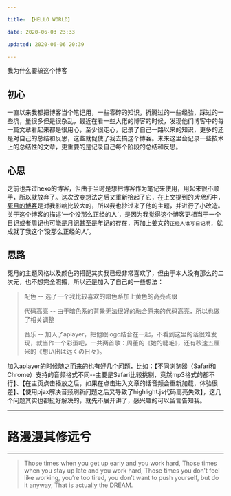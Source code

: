 ```yaml
---

title: 【HELLO WORLD】

date: 2020-06-03 23:33

updated: 2020-06-06 20:39

---
```


 我为什么要搞这个博客

<!-- more -->

## 初心

一直以来我都把博客当个笔记用，一些零碎的知识，折腾过的一些经验，踩过的一些坑，量很多但是很杂乱，最近在看一些大佬的博客的时候，发现他们博客中的每一篇文章看起来都是很用心，至少很走心，记录了自己一路以来的知识，更多的还是对自己的总结和反思，这些就促使了我去搞这个博客。未来这里会记录一些技术上的总结性的文章，更重要的是记录自己每个阶段的总结和反思。

## 心思

之前也弄过hexo的博客，但由于当时是想把博客作为笔记来使用，用起来很不顺手，所以就放弃了。这次改变想法之后又重新拾起了它，在上文提到的*大佬们*中，[死月的博客](https://xcoder.in)是对我影响比较大的，所以我也抄过来了他的主题，并进行了小改造。关于这个博客的描述‘一个没那么正经的人’，是因为我觉得这个博客更相当于一个日记或者周记也可能是月记甚至是年记的存在，再加上姜文的`正经人谁写日记啊`，就成就了我这个‘没那么正经的人’。

## 思路

死月的主题风格以及颜色的搭配其实我已经非常喜欢了，但由于本人没有那么的二次元，也不想完全照搬，所以还是加入了自己的一些想法：

> 配色 -- 选了一个我比较喜欢的暗色系加上黄色的高亮点缀
>
> 代码高亮 -- 由于暗色系的背景无法很好的融合原来的代码高亮，所以也做了相关调整
>
> 音乐 -- 加入了aplayer，把他跟logo结合在一起，不看到这里的话很难发现，就当作一个彩蛋吧，一共两首歌：周董的《她的睫毛》，还有秒速五厘米的《想い出は远くの日々》。

加入aplayer的时候随之而来的也有好几个问题，比如：【不同浏览器（Safari和Chrome）支持的音频格式不同--主要是Safari比较挑剔，竟然mp3格式的都不行】、【在主页点击播放之后，如果在点击进入文章的话音频会重新加载，体验很差】、【使用pjax解决音频刷新问题之后又导致了highlight.js代码高亮失效】，这几个问题其实也都挺好解决的，就先不展开讲了，感兴趣的可以留言告知我。

---

# 路漫漫其修远兮

---

> Those times when you get up early and you work hard,
Those times when you stay up late and you work hard,
Those times you don’t feel like working,
you‘re too tired,
you don’t want to push yourself,
but do it anyway,
That is actually the DREAM.
